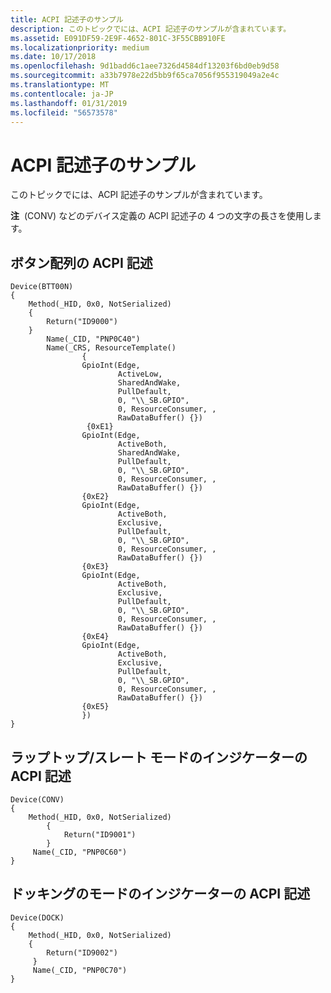 ```yaml
---
title: ACPI 記述子のサンプル
description: このトピックでには、ACPI 記述子のサンプルが含まれています。
ms.assetid: E091DF59-2E9F-4652-801C-3F55CBB910FE
ms.localizationpriority: medium
ms.date: 10/17/2018
ms.openlocfilehash: 9d1badd6c1aee7326d4584df13203f6bd0eb9d58
ms.sourcegitcommit: a33b7978e22d5bb9f65ca7056f955319049a2e4c
ms.translationtype: MT
ms.contentlocale: ja-JP
ms.lasthandoff: 01/31/2019
ms.locfileid: "56573578"
---
```

# <a name="acpi-descriptor-samples"></a>ACPI 記述子のサンプル


このトピックでには、ACPI 記述子のサンプルが含まれています。

**注**  (CONV) などのデバイス定義の ACPI 記述子の 4 つの文字の長さを使用します。

 

## <a name="span-idacpidescriptionforbuttonarrayspanspan-idacpidescriptionforbuttonarrayspanspan-idacpidescriptionforbuttonarrayspanacpi-description-for-button-array"></a><span id="ACPI_description_for_button_array"></span><span id="acpi_description_for_button_array"></span><span id="ACPI_DESCRIPTION_FOR_BUTTON_ARRAY"></span>ボタン配列の ACPI 記述


``` syntax
Device(BTT00N)
{
    Method(_HID, 0x0, NotSerialized)
    {
        Return("ID9000")
    }
        Name(_CID, "PNP0C40")
        Name(_CRS, ResourceTemplate()
                {
                GpioInt(Edge, 
                        ActiveLow, 
                        SharedAndWake, 
                        PullDefault, 
                        0, "\\_SB.GPIO", 
                        0, ResourceConsumer, , 
                        RawDataBuffer() {}) 
                 {0xE1}
                GpioInt(Edge, 
                        ActiveBoth, 
                        SharedAndWake, 
                        PullDefault, 
                        0, "\\_SB.GPIO", 
                        0, ResourceConsumer, , 
                        RawDataBuffer() {}) 
                {0xE2}
                GpioInt(Edge, 
                        ActiveBoth, 
                        Exclusive, 
                        PullDefault, 
                        0, "\\_SB.GPIO", 
                        0, ResourceConsumer, , 
                        RawDataBuffer() {}) 
                {0xE3}
                GpioInt(Edge, 
                        ActiveBoth, 
                        Exclusive, 
                        PullDefault, 
                        0, "\\_SB.GPIO", 
                        0, ResourceConsumer, , 
                        RawDataBuffer() {}) 
                {0xE4}
                GpioInt(Edge, 
                        ActiveBoth, 
                        Exclusive, 
                        PullDefault, 
                        0, "\\_SB.GPIO", 
                        0, ResourceConsumer, , 
                        RawDataBuffer() {}) 
                {0xE5}
                })
}
```

## <a name="span-idacpidescriptionforlaptopslatemodeindicatorspanspan-idacpidescriptionforlaptopslatemodeindicatorspanspan-idacpidescriptionforlaptopslatemodeindicatorspanacpi-description-for-laptopslate-mode-indicator"></a><span id="ACPI_description_for_laptop_slate_mode_indicator"></span><span id="acpi_description_for_laptop_slate_mode_indicator"></span><span id="ACPI_DESCRIPTION_FOR_LAPTOP_SLATE_MODE_INDICATOR"></span>ラップトップ/スレート モードのインジケーターの ACPI 記述


``` syntax
Device(CONV)
{
    Method(_HID, 0x0, NotSerialized)
        {
            Return("ID9001")
        }
     Name(_CID, "PNP0C60")
}
```

## <a name="span-idacpidescriptionfordockingmodeindicatorspanspan-idacpidescriptionfordockingmodeindicatorspanspan-idacpidescriptionfordockingmodeindicatorspanacpi-description-for-docking-mode-indicator"></a><span id="ACPI_description_for_docking_mode_indicator"></span><span id="acpi_description_for_docking_mode_indicator"></span><span id="ACPI_DESCRIPTION_FOR_DOCKING_MODE_INDICATOR"></span>ドッキングのモードのインジケーターの ACPI 記述


``` syntax
Device(DOCK)
{
    Method(_HID, 0x0, NotSerialized)
    {
        Return("ID9002")
     }
     Name(_CID, "PNP0C70")
}
```

 

 




